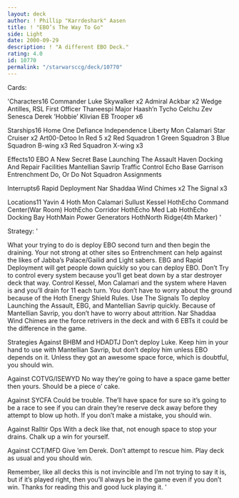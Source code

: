 ```yaml
---
layout: deck
author: ! Phillip "Karrdeshark" Aasen
title: ! "EBO’s The Way To Go"
side: Light
date: 2000-09-29
description: ! "A different EBO Deck."
rating: 4.0
id: 10770
permalink: "/starwarsccg/deck/10770"
---
```

Cards: 

'Characters16
Commander Luke Skywalker x2
Admiral Ackbar x2
Wedge Antilles, RSL
First Officer Thaneespi
Major Haash’n
Tycho Celchu
Zev Senesca
Derek ’Hobbie’ Klivian
EB Trooper x6

Starships16
Home One
Defiance
Independence
Liberty
Mon Calamari Star Cruiser x2
Art00-Detoo In Red 5 x2
Red Squadron 1
Green Squadron 3
Blue Squadron B-wing x3
Red Squadron X-wing x3

Effects10
EBO
A New Secret Base
Launching The Assault
Haven
Docking And Repair Facilities
Mantellian Savrip
Traffic Control
Echo Base Garrison
Entrenchment
Do, Or Do Not
Squadron Assignments

Interrupts6
Rapid Deployment
Nar Shaddaa Wind Chimes x2
The Signal x3

Locations11
Yavin 4
Hoth
Mon Calamari
Sullust
Kessel
HothEcho Command Center(War Room)
HothEcho Corridor
HothEcho Med Lab
HothEcho Docking Bay
HothMain Power Generators
HothNorth Ridge(4th Marker) '

Strategy: '

What your trying to do is deploy EBO second turn and then begin the draining. Your not strong at other sites so Entrenchment can help against the likes of Jabba’s Palace/Gailid and Light sabers.
EBG and Rapid Deployment will get people down quickly so you can deploy EBO. Don’t Try to control every system because you’ll get beat down by a star destroyer deck that way. Control Kessel, Mon Calamari and the system where Haven is and you’ll drain for 11 each turn. You don’t have to worry about the ground because of the Hoth Energy Shield Rules. Use The Signals To deploy Launching the Assault, EBG, and Mantellian Savrip quickly. Because of Mantellian Savrip, you don’t have to worry about attrition. Nar Shaddaa Wind Chimes are the force retrivers in the deck and with 6 EBTs it could be the difference in the game.

Strategies
Against BHBM and HDADTJ
Don’t deploy Luke. Keep him in your hand to use with Mantellian Savrip, but don’t deploy him unless EBO depends on it. Unless they got an awesome space force, which is doubtful, you should win.

Against COTVG/ISEWYD
No way they’re going to have a space game better then yours. Should be a piece o’ cake.

Against SYCFA
Could be trouble. The’ll have space for sure so it’s going to be a race to see if you can drain they’re reserve deck away before they attempt to blow up hoth. If you don’t make a mistake, you should win.

Against Ralltir Ops
With a deck like that, not enough space to stop your drains. Chalk up a win for yourself.

Against CCT/MFD
Give ’em Derek. Don’t attempt to rescue him. Play deck as usual and you should win.

Remember, like all decks this is not invincible and I’m not trying to say it is, but if it’s played right, then you’ll always be in the game even if you don’t win.
Thanks for reading this and good luck playing it.  '
